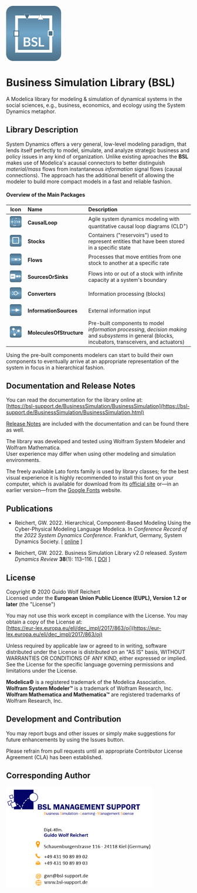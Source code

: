 <p align = "left"><img src = "./BusinessSimulation/Resources/Images/BusinessSimulation.svg" width = 150></p>

# Business Simulation Library (BSL)
A Modelica library for modeling &amp; simulation of dynamical systems in the social sciences, e.g., business, economics, and ecology using the System Dynamics metaphor.

## Library Description
System Dynamics offers a very general, low-level modeling paradigm, that lends itself perfectly to model, simulate, and analyze strategic business and policy issues in any kind of organization. Unlike existing aproaches the __BSL__ makes use of Modelica's acausal connectors to better distinguish _material/mass_ flows from instantaneous _information_ signal flows (causal connections). The approach has the additional benefit of allowing the modeler to build more compact models in a fast and reliable fashion.

#### Overview of the Main Packages

| Icon     | Name              | Description |
| :-------:|:------------------|:------------|
| <img src = "./BusinessSimulation/Resources/Images/CausalLoop.svg" width = "70"> |  __CausalLoop__ | Agile system dynamics modeling with quantitative causal loop diagrams (CLD<sup>+</sup>) |
| <img src = "./BusinessSimulation/Resources/Images/Stocks.svg" width = "70"> | __Stocks__  | Containers ("reservoirs") used to represent entities that have been stored in a specific state |
| <img src = "./BusinessSimulation/Resources/Images/Flows.svg" width = "70"> | __Flows__ | Processes that move entities from one stock to another at a specific rate |
| <img src = "./BusinessSimulation/Resources/Images/SourcesOrSinks.svg" width = "70"> | __SourcesOrSinks__ | Flows into or out of a stock with infinite capacity at a system's boundary |
| <img src = "./BusinessSimulation/Resources/Images/Converters.svg" width = "70"> | __Converters__ | Information processing (blocks) |
| <img src = "./BusinessSimulation/Resources/Images/InformationSources.svg" width = "70"> | __InformationSources__ | External information input |
| <img src = "./BusinessSimulation/Resources/Images/MoleculesOfStructure.svg" width = "70"> | __MoleculesOfStructure__ | Pre-built components to model _information processing_, _decision making_ and _subsystems_ in general (blocks, incubators, transceivers, and actuators)  |

Using the pre-built components modelers can start to build their own components to eventually arrive at an appropriate representation of the system in focus in a hierarchical fashion.

## Documentation and Release Notes
You can read the documentation for the library online at:<br>
[https://bsl-support.de/BusinessSimulation/BusinessSimulation](https://bsl-support.de/BusinessSimulation/BusinessSimulation.html)

[Release Notes](https://bsl-support.de/BusinessSimulation/BusinessSimulation.UsersGuide.ReleaseNotes.html) are included with the documentation and can be found there as well.

The library was developed and tested using Wolfram System Modeler and Wolfram Mathematica.<br>User experience may differ when using other modeling and simulation environments.

The freely available Lato fonts family is used by library classes; for the best visual experience it is highly recommended to install this font on your computer, which is available for download from its [official site](https://www.latofonts.com/lato-free-fonts/) or&mdash;in an earlier version&mdash;from the [Google Fonts](https://fonts.google.com/specimen/Lato?query=Lato) website.

## Publications
- Reichert, GW. 2022. Hierarchical, Component-Based Modeling Using the Cyber-Physical Modeling Language Modelica. In <em>Conference Record of the 2022 System Dynamics Conference</em>. Frankfurt, Germany, System Dynamics Society. [&nbsp;<a href="https://proceedings.systemdynamics.org/2022/papers/P1332.pdf">online</a>&nbsp;]

- Reichert, GW. 2022. Business Simulation Library v2.0 released. _System Dynamics Review_
**38**(1): 113–116. [&nbsp;<a href="https://doi.org/10.1002/sdr.1703">DOI</a>&nbsp;]


## License
Copyright © 2020 Guido Wolf Reichert  
Licensed under the **European Union Public Licence (EUPL), Version 1.2 or later** (the "License")

You may not use this work except in compliance with the License. You may obtain a copy of the License at:<br>
[https://eur-lex.europa.eu/eli/dec_impl/2017/863/oj](https://eur-lex.europa.eu/eli/dec_impl/2017/863/oj)

Unless required by applicable law or agreed to in writing, software distributed under the License is distributed on an "AS IS" basis, WITHOUT WARRANTIES OR CONDITIONS OF ANY KIND, either expressed or implied. See the License for the specific language governing permissions and limitations under the License.


__Modelica©__ is a registered trademark of the Modelica Association.</br>
__Wolfram System Modeler&trade;__ is a trademark of Wolfram Research, Inc.</br>
__Wolfram Mathematica and Mathematica&trade;__ are registered trademarks of Wolfram Research, Inc.

## Development and Contribution
You may report bugs and other issues or simply make suggestions for future enhancements by using the Issues button.

Please refrain from pull requests until an appropriate Contributor License Agreement (CLA) has been established.

## Corresponding Author
<p align = "left"><img src="./BusinessSimulation/Resources/Images/UsersGuide/Contact/ContactInformation.png" alt="ContactInformation.png" width="400" />
